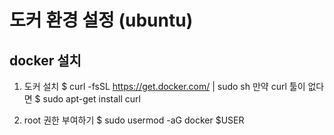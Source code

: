 # 도커 환경 설정 (ubuntu)
## docker 설치

1. 도커 설치
  $ curl -fsSL https://get.docker.com/ | sudo sh
만약 curl 툴이 없다면
  $ sudo apt-get install curl

2. root 권한 부여하기
  $ sudo usermod -aG docker $USER
